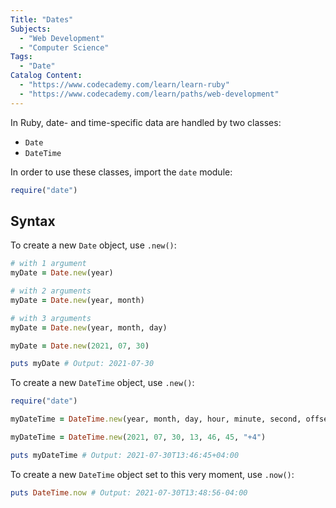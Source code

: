 ```yaml
---
Title: "Dates"
Subjects:
  - "Web Development"
  - "Computer Science"
Tags: 
  - "Date"
Catalog Content:
  - "https://www.codecademy.com/learn/learn-ruby"
  - "https://www.codecademy.com/learn/paths/web-development"
---
```


In Ruby, date- and time-specific data are handled by two classes: 

* `Date`
* `DateTime`

In order to use these classes, import the `date` module: 

```rb
require("date")
```

## Syntax

To create a new `Date` object, use `.new()`: 

```rb
# with 1 argument 
myDate = Date.new(year)

# with 2 arguments
myDate = Date.new(year, month)

# with 3 arguments 
myDate = Date.new(year, month, day)

myDate = Date.new(2021, 07, 30)

puts myDate # Output: 2021-07-30
```

To create a new `DateTime` object, use `.new()`:

```rb
require("date")

myDateTime = DateTime.new(year, month, day, hour, minute, second, offset)

myDateTime = DateTime.new(2021, 07, 30, 13, 46, 45, "+4")

puts myDateTime # Output: 2021-07-30T13:46:45+04:00
```

To create a new `DateTime` object set to this very moment, use `.now()`: 

```rb
puts DateTime.now # Output: 2021-07-30T13:48:56-04:00
```